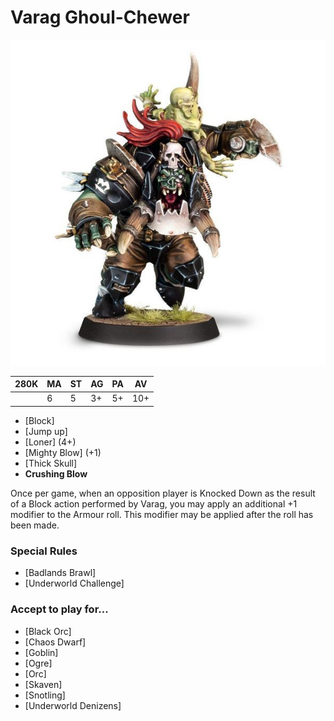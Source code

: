 # Varag Ghoul-Chewer

![](../media/starplayers/VaragGhoulchewerUpdateLead.jpg)

| 280K  | MA | ST | AG | PA | AV |
| --- | --- | --- | --- | --- | --- |
| | 6 | 5 | 3+ | 5+ | 10+ |

* [Block]
* [Jump up]
* [Loner] (4+)
* [Mighty Blow] (+1)
* [Thick Skull]
* **Crushing Blow**

Once per game, when an opposition player is Knocked Down as the result of a Block action performed by Varag, you may apply an additional +1 modifier to the Armour roll. This modifier may be applied after the roll has been made.

### Special Rules

* [Badlands Brawl]
* [Underworld Challenge]

### Accept to play for...

* [Black Orc]
* [Chaos Dwarf]
* [Goblin]
* [Ogre]
* [Orc]
* [Skaven]
* [Snotling]
* [Underworld Denizens]
